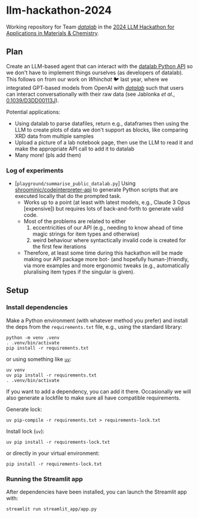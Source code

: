 # llm-hackathon-2024

Working repository for Team [*datalab*](https://github.com/the-grey-group/datalab) in the [2024 LLM Hackathon for Applications in Materials & Chemistry](https://www.eventbrite.com/e/llm-hackathon-for-applications-in-materials-and-chemistry-tickets-868303598437).

## Plan

Create an LLM-based agent that can interact with the [datalab Python API](https://github.com/datalab-org/datalab-api) so we don't have to implement things ourselves (as developers of datalab).
This follows on from our work on *Whinchat* 🐦 last year, where we integrated GPT-based models from OpenAI with [*datalab*](https://github.com/the-grey-group/datalab) such that users can interact conversationally with their raw data (see Jablonka *et al*., [0.1039/D3DD00113J](https://doi.org/10.1039/D3DD00113J)).

Potential applications:

- Using datalab to parse datafiles, return e.g., dataframes then using the LLM to create plots of data we don't support as blocks, like comparing XRD data from multiple samples
- Upload a picture of a lab notebook page, then use the LLM to read it and make the appropriate API call to add it to datalab
- Many more! (pls add them)

### Log of experiments

- [`playground/summarise_public_datalab.py`] Using [shroominic/codeinterpreter-api](https://github.com/shroominic/codeinterpreter-api/blob/main/pyproject.toml) to generate Python scripts that are executed locally that do the prompted task.
   - Works up to a point (at least with latest models, e.g., Claude 3 Opus [expensive]) but requires lots of back-and-forth to generate valid code.
   - Most of the problems are related to either
      1. eccentricities of our API (e.g., needing to know ahead of time magic strings for item types and otherwise)
      2. weird behaviour where syntactically invalid code is created for the first few iterations
    - Therefore, at least some time during this hackathon will be made making
      our API package more bot- (and hopefully human-)friendly, via more examples and more ergonomic tweaks (e.g., automatically pluralising item types if the singular is given).


## Setup

### Install dependencies

Make a Python environment (with whatever method you prefer) and install the
deps from the `requirements.txt` file, e.g., using the standard library:

```shell
python -m venv .venv
. .venv/bin/activate
pip install -r requirements.txt
```

or using something like [`uv`](https://github.com/astral-sh/uv):

```shell
uv venv
uv pip install -r requirements.txt
. .venv/bin/activate
```

If you want to add a dependency, you can add it there.
Occasionally we will also generate a lockfile to make sure all have compatible
requirements.

Generate lock:

```shell
uv pip-compile -r requirements.txt > requirements-lock.txt
```

Install lock (`uv`):

```shell
uv pip install -r requirements-lock.txt
````

or directly in your virtual environment:

```shell
pip install -r requirements-lock.txt
```

### Running the Streamlit app

After dependencies have been installed, you can launch the Streamlit app with:

```shell
streamlit run streamlit_app/app.py
```

